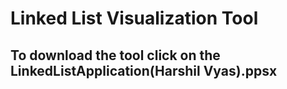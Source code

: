 # Linked List Visualization Tool

## To download the tool click on the LinkedListApplication(Harshil Vyas).ppsx

